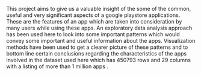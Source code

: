 This project aims to give us a valuable insight of the some of the common, useful and very significant aspects of a google playstore applications.
These are the features of an app which are taken into consideration by many users while using these apps.
An exploratory data analysis approach has been used here to look into some important patterns which would convey some important and useful information about the apps.
Visualization methods have been used to get a clearer picture of these patterns and to bottom line certain conclusions regarding the characteristics of the apps involved in the dataset used here which has 450793 rows and 29 columns with a listing of more than 1 million apps .
